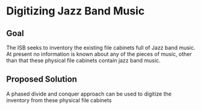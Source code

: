 # Digitizing Jazz Band Music

## Goal 

The ISB seeks to inventory the existing file cabinets full of Jazz band music. At present no information is known about any of the pieces of music, other than that these physical file cabinets contain jazz band music. 

## Proposed Solution

A phased divide and conquer approach can be used to digitize the inventory from these physical file cabinets